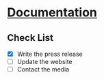 # [Documentation][docs]

[docs]: ../index.html

## Check List

- [x] Write the press release
- [ ] Update the website
- [ ] Contact the media